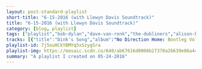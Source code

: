 ```yaml
---
layout: post-standard-playlist
short-title: "6-15-2016 (with Llewyn Davis Soundtrack)"
title: "6-15-2016 (with Llewyn Davis Soundtrack)"
category: [blog, playlist]
tags: ["playlist","bob-dylan","dave-van-ronk","the-dubliners","alison-krauss,-bobby-osborne","pete-seeger","tom-paxton","the-kingston-trio","bryan-sutton","dave-van-ronk","larkin-bryant-cohen","the-everly-brothers","the-corries","karen-dalton","karine-polwart","bob-dylan","fruit-bats","fruit-bats","fruit-bats","fruit-bats","fruit-bats","fruit-bats","fruit-bats","fruit-bats","fruit-bats","fruit-bats","blitzen-trapper","blitzen-trapper","blitzen-trapper","blitzen-trapper","blitzen-trapper","blitzen-trapper","blitzen-trapper","blitzen-trapper","blitzen-trapper","blitzen-trapper","blitzen-trapper","blitzen-trapper","young-magic","young-magic","young-magic","young-magic","young-magic","young-magic","young-magic","young-magic","young-magic","young-magic","the-specials","the-specials","the-specials","the-specials","the-specials","the-specials","the-specials","the-specials","the-specials","the-specials","the-specials","into-it.-over-it.","into-it.-over-it.","into-it.-over-it.","into-it.-over-it.","into-it.-over-it.","into-it.-over-it.","into-it.-over-it.","ajj","ajj","ajj","ajj","ajj","ajj","ajj","ajj","ajj","ajj","ajj","ajj","ajj","ajj","ajj","ajj","ajj","ajj","ajj","ajj","ajj","ajj"]
tracks: [{"title":"Dink's Song","album":"No Direction Home: Bootleg Volume 7 (Movie Soundtrack)","artists":"Bob Dylan"},{"title":"Hang Me, Oh Hang Me","album":"Inside Dave Van Ronk","artists":"Dave Van Ronk"},{"title":"The Auld Triangle","album":"The Best That Is Irish","artists":"The Dubliners"},{"title":"The Storms Are On The Ocean","album":"Essential Bluegrass : Bluegrass Legends","artists":"Alison Krauss, Bobby Osborne"},{"title":"Fare Thee Well","album":"Broadside Ballads, Vol. 2","artists":"Pete Seeger"},{"title":"The Last Thing on My Mind","album":"The Best Of Tom Paxton: I Can't Help Wonder Wher I'm Bound: The Elektra Years","artists":"Tom Paxton"},{"title":"Five Hundred Miles","album":"The Kingston Trio Live At The Historic Yuma Theatre","artists":"The Kingston Trio"},{"title":"The Storms Are On The Ocean","album":"Bluegrass Guitar","artists":"Bryan Sutton"},{"title":"Dink's Song (Covered in the Motion Picture)","album":"Dink's Song (Covered in the Motion Picture) - Single","artists":"Dave Van Ronk"},{"title":"Green Rocky Road - Larkin Bryant Cohen","album":"The Instrumental Memphis Music Sampler Vol. 2","artists":"Larkin Bryant Cohen"},{"title":"Roving Gambler","album":"Simply - The Everly Brothers ( 42 Essential Tracks)","artists":"The Everly Brothers"},{"title":"Shoals Of Herring","album":"People and Songs of the Sea","artists":"The Corries"},{"title":"Green Rocky Road","album":"1966","artists":"Karen Dalton"},{"title":"The Death Of Queen Jane","album":"Fairest Floo'er","artists":"Karine Polwart"},{"title":"Farewell - Witmark Demo - 1963","album":"The Witmark Demos: 1962-1964 (The Bootleg Series Vol. 9)","artists":"Bob Dylan"},{"title":"From a Soon-to-Be Ghost Town","album":"Absolute Loser","artists":"Fruit Bats"},{"title":"Humbug Mountain Song","album":"Absolute Loser","artists":"Fruit Bats"},{"title":"None of Us","album":"Absolute Loser","artists":"Fruit Bats"},{"title":"Absolute Loser","album":"Absolute Loser","artists":"Fruit Bats"},{"title":"Baby Bluebird","album":"Absolute Loser","artists":"Fruit Bats"},{"title":"My Sweet Midwest","album":"Absolute Loser","artists":"Fruit Bats"},{"title":"Birthday Drunk","album":"Absolute Loser","artists":"Fruit Bats"},{"title":"Good Will Come to You","album":"Absolute Loser","artists":"Fruit Bats"},{"title":"It Must Be Easy","album":"Absolute Loser","artists":"Fruit Bats"},{"title":"Don't You Know That","album":"Absolute Loser","artists":"Fruit Bats"},{"title":"Destroyer of the Void","album":"Destroyer of the Void","artists":"Blitzen Trapper"},{"title":"Laughing Lover","album":"Destroyer of the Void","artists":"Blitzen Trapper"},{"title":"Below The Hurricane","album":"Destroyer of the Void","artists":"Blitzen Trapper"},{"title":"The Man Who Would Speak True","album":"Destroyer of the Void","artists":"Blitzen Trapper"},{"title":"Love and Hate","album":"Destroyer of the Void","artists":"Blitzen Trapper"},{"title":"Heaven and Earth","album":"Destroyer of the Void","artists":"Blitzen Trapper"},{"title":"Dragon's Song","album":"Destroyer of the Void","artists":"Blitzen Trapper"},{"title":"The Tree (feat. Alela Diane)","album":"Destroyer of the Void","artists":"Blitzen Trapper"},{"title":"Evening Star","album":"Destroyer of the Void","artists":"Blitzen Trapper"},{"title":"Lover Leave Me Drowning","album":"Destroyer of the Void","artists":"Blitzen Trapper"},{"title":"The Tailor","album":"Destroyer of the Void","artists":"Blitzen Trapper"},{"title":"Sadie","album":"Destroyer of the Void","artists":"Blitzen Trapper"},{"title":"Valhalla","album":"Still Life","artists":"Young Magic"},{"title":"Lucien","album":"Still Life","artists":"Young Magic"},{"title":"Sleep Now","album":"Still Life","artists":"Young Magic"},{"title":"IWY","album":"Still Life","artists":"Young Magic"},{"title":"Held","album":"Still Life","artists":"Young Magic"},{"title":"Default Memory","album":"Still Life","artists":"Young Magic"},{"title":"How Wonderful","album":"Still Life","artists":"Young Magic"},{"title":"Homage","album":"Still Life","artists":"Young Magic"},{"title":"Sky Interior","album":"Still Life","artists":"Young Magic"},{"title":"Valhalla (Reprise)","album":"Still Life","artists":"Young Magic"},{"title":"Enjoy Yourself (It's Later Than You Think) - 2002 Remastered Version","album":"More Specials","artists":"The Specials"},{"title":"Man At C&A - 2002 Remastered Version","album":"More Specials","artists":"The Specials"},{"title":"Hey Little Rich Girl - 2002 Remastered Version","album":"More Specials","artists":"The Specials"},{"title":"Do Nothing - 2002 Remastered Version","album":"More Specials","artists":"The Specials"},{"title":"Pearl's Cafe - 2002 Remastered Version","album":"More Specials","artists":"The Specials"},{"title":"Sock It To 'Em JB - 2002 Remastered Version","album":"More Specials","artists":"The Specials"},{"title":"Stereotype/Stereotypes (Part 2) [Medley] - 2002 Remastered Version","album":"More Specials","artists":"The Specials"},{"title":"Holiday Fortnight - 2002 Remastered Version","album":"More Specials","artists":"The Specials"},{"title":"I Can't Stand It - 2002 Remastered Version","album":"More Specials","artists":"The Specials"},{"title":"International Jet Set - 2002 Remastered Version","album":"More Specials","artists":"The Specials"},{"title":"Enjoy Yourself - Reprise; 2002 Remastered Version","album":"More Specials","artists":"The Specials"},{"title":"Closing Argument - Audiotree Live Version","album":"Into It. Over It. (Session #2) on Audiotree Live","artists":"Into It. Over It."},{"title":"No EQ - Audiotree Live Version","album":"Into It. Over It. (Session #2) on Audiotree Live","artists":"Into It. Over It."},{"title":"Who You Are Does Not Equal Where You Are - Audiotree Live Version","album":"Into It. Over It. (Session #2) on Audiotree Live","artists":"Into It. Over It."},{"title":"Anesthetic - Audiotree Live Version","album":"Into It. Over It. (Session #2) on Audiotree Live","artists":"Into It. Over It."},{"title":"The Shaking of Leaves - Audiotree Live Version","album":"Into It. Over It. (Session #2) on Audiotree Live","artists":"Into It. Over It."},{"title":"Required Reading - Audiotree Live Version","album":"Into It. Over It. (Session #2) on Audiotree Live","artists":"Into It. Over It."},{"title":"Adult Contempt - Audiotree Live Version","album":"Into It. Over It. (Session #2) on Audiotree Live","artists":"Into It. Over It."},{"title":"Hate Song for Brains","album":"Rompilation","artists":"AJJ"},{"title":"If Jeff Swiney Had a Hammer","album":"Rompilation","artists":"AJJ"},{"title":"Dipping Things in Stuff","album":"Rompilation","artists":"AJJ"},{"title":"Hate Stick Hard Party Part 2","album":"Rompilation","artists":"AJJ"},{"title":"Lady Liberty","album":"Rompilation","artists":"AJJ"},{"title":"This Is Not a War","album":"Rompilation","artists":"AJJ"},{"title":"Joe Arpaio Is a Punk","album":"Rompilation","artists":"AJJ"},{"title":"Deep Dark Basement","album":"Rompilation","artists":"AJJ"},{"title":"Hate & Kill","album":"Rompilation","artists":"AJJ"},{"title":"S.O.S.","album":"Rompilation","artists":"AJJ"},{"title":"Fortune Teller","album":"Rompilation","artists":"AJJ"},{"title":"Black Dog","album":"Rompilation","artists":"AJJ"},{"title":"Love Will Fuck Us Apart","album":"Rompilation","artists":"AJJ"},{"title":"Lookin' for a Love","album":"Rompilation","artists":"AJJ"},{"title":"Drink Another Beer","album":"Rompilation","artists":"AJJ"},{"title":"Still Smokin'","album":"Rompilation","artists":"AJJ"},{"title":"Lucky Strike","album":"Rompilation","artists":"AJJ"},{"title":"Deep Dark Basement (Spacejam Dub)","album":"Rompilation","artists":"AJJ"},{"title":"Sense & Sensibility","album":"Rompilation","artists":"AJJ"},{"title":"Ziggy Stardust","album":"Rompilation","artists":"AJJ"},{"title":"Bold with Fire","album":"Rompilation","artists":"AJJ"},{"title":"Skipping Stone","album":"Rompilation","artists":"AJJ"}]
playlist-id: 7j5ouHCkYBMYq5xSzygSra
playlist-img: https://mosaic.scdn.co/640/ab67616d0000b27370a26639e06a441817daed5cab67616d0000b27387c4995e440de7beefcd325cab67616d0000b273d14d8384964f90bf4910172eab67616d0000b273f3c16e201d5697124ba693e8
summary: "A playlist I created on 05-24-2016"
---
```

